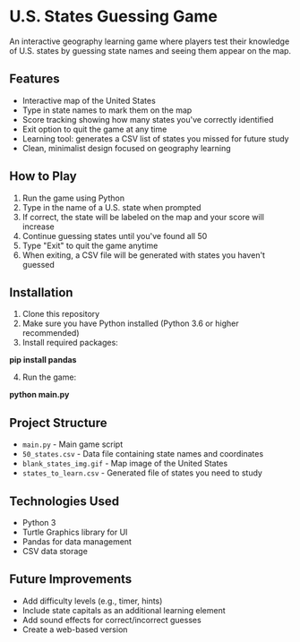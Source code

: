 # U.S. States Guessing Game

An interactive geography learning game where players test their knowledge of U.S. states by guessing state names and seeing them appear on the map.

## Features

- Interactive map of the United States
- Type in state names to mark them on the map
- Score tracking showing how many states you've correctly identified
- Exit option to quit the game at any time
- Learning tool: generates a CSV list of states you missed for future study
- Clean, minimalist design focused on geography learning

## How to Play

1. Run the game using Python
2. Type in the name of a U.S. state when prompted
3. If correct, the state will be labeled on the map and your score will increase
4. Continue guessing states until you've found all 50
5. Type "Exit" to quit the game anytime
6. When exiting, a CSV file will be generated with states you haven't guessed

## Installation

1. Clone this repository
2. Make sure you have Python installed (Python 3.6 or higher recommended)
3. Install required packages:

**pip install pandas**

4. Run the game:

**python main.py**


## Project Structure

- `main.py` - Main game script
- `50_states.csv` - Data file containing state names and coordinates
- `blank_states_img.gif` - Map image of the United States
- `states_to_learn.csv` - Generated file of states you need to study

## Technologies Used

- Python 3
- Turtle Graphics library for UI
- Pandas for data management
- CSV data storage

## Future Improvements

- Add difficulty levels (e.g., timer, hints)
- Include state capitals as an additional learning element
- Add sound effects for correct/incorrect guesses
- Create a web-based version